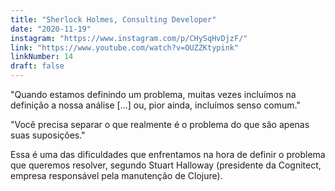 ```yaml
---
title: "Sherlock Holmes, Consulting Developer"
date: "2020-11-19"
instagram: "https://www.instagram.com/p/CHySqHvDjzF/"
link: "https://www.youtube.com/watch?v=OUZZKtypink"
linkNumber: 14
draft: false
---
```


"Quando estamos definindo um problema, muitas vezes incluímos na definição a nossa análise [...] ou, pior ainda, incluímos senso comum."

"Você precisa separar o que realmente é o problema do que são apenas suas suposições."

Essa é uma das dificuldades que enfrentamos na hora de definir o problema que queremos resolver, segundo Stuart Halloway (presidente da Cognitect, empresa responsável pela manutenção de Clojure).
